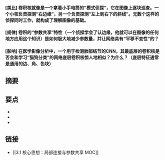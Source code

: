 #### [类比] 卷积核就像是一个拿着小手电筒的“模式侦探”，它在图像上逐块巡查。一个小核负责探测“右边缘”，另一个负责探测“左上到右下的斜线”。无数个这样的侦探同时工作，就构成了理解图像的基础。


#### [规律] 卷积的“参数共享”特性（一个侦探学会了认边缘，他就可以在图像的任何地方应用这个知识）是如何极大地减少参数量，并让网络具有“平移不变性”的？


#### [影响] 在医学影像分析中，一个用于检测肺部结节的CNN，其最底层的卷积核是否会和学习“猫狗分类”的网络底层卷积核惊人地相似？为什么？（底层特征通常是通用的边、角、色块）


## 摘要


## 要点

- 
- 
- 

## 链接

- [[3.1 核心思想：局部连接与参数共享 MOC]]
